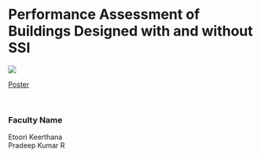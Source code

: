 # Performance Assessment of Buildings Designed with and without SSI

![](https://i.imgur.com/wgh0JSE.png)

[Poster](16.%20Performance%20Assessment%20of%20Buildings%20Designed%20with%20and%20without%20SSI.pdf)

<br>


### Faculty Name

Etoori Keerthana<br>
Pradeep Kumar R
